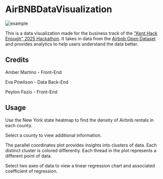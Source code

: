 # AirBNBDataVisualization

![example](https://github.com/user-attachments/assets/9b42a570-077a-4a3c-9ca3-f543546a3acd)

This is a data visualization made for the business track of the ["Kent Hack Enough" 2025 Hackathon](https://khe.io/). It takes in data from the [Airbnb Open Dataset](https://www.kaggle.com/datasets/arianazmoudeh/airbnbopendata/data) and provides analytics to help users understand the data better.

## Credits

Amber Martino - Front-End

Eva Powlison - Data Back-End

Peyton Fazio - Front-End

## Usage

Use the New York state heatmap to find the density of Airbnb rentals in each county. 

Select a county to view additional information.

The parallel coordinates plot provides insights into clusters of data. Each distinct cluster is colored differently. Each thread in the plot represents a different point of data. 

Select two axes of data to view a linear regression chart and associated coefficient of regression. 

